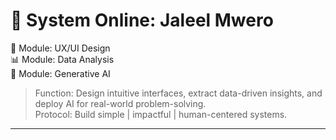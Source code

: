 # 🤖 System Online: Jaleel Mwero  

🎨 Module: UX/UI Design  
📊 Module: Data Analysis  
🧠 Module: Generative AI  

> Function: Design intuitive interfaces, extract data-driven insights, and deploy AI for real-world problem-solving.  
> Protocol: Build simple | impactful | human-centered systems.  

---
